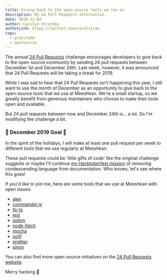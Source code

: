 ```yaml
---
title: Giving back to the open-source tools we run on 
description: My 24 Pull Requests alternative.
date: 2019-12-04
author: Carolyn Stransky
authorLink: https://twitter.com/carolstran
tags:
  - gratitude
  - opensource
---
```


The annual [24 Pull Requests](https://24pullrequests.com/) challenge encourages developers to give back to the open-source community by sending 24 pull requests between December 1st and December 24th. Last week, however, it was announced that 24 Pull Requests will be taking a break for 2019.

While I was sad to hear that 24 Pull Requests isn't happening this year, I still want to use the month of December as an opportunity to give back to the open-source tools that we use at Meeshkan. We're a small startup, so we greatly benefit from generous maintainers who choose to make their tools open and available.

But 24 pull requests between now and December 24th is... a lot. So I'm modifying the challenge a bit.

### 🎁 December 2019 Goal 🎁

In the spirit of the holidays, I will make at least one pull request per week to different tools that we use regularly at Meeshkan.

These pull requests could be 'little gifts of code' like the original challenge suggests or maybe I'll continue [my Hacktoberfest mission](https://dev.to/meeshkan/how-to-remove-condescending-language-from-documentation-4a5p) of removing condescending language from documentation. Who knows, let's see where this goes!

If you'd like to join me, here are some tools that we use at Meeshkan with open issues:
* [alex](https://github.com/get-alex/alex/issues)
* [commander.js](https://github.com/tj/commander.js/issues)
* [fp-ts](https://github.com/gcanti/fp-ts/issues)
* [jest](https://github.com/facebook/jest/labels/Help%20Wanted)
* [jsdom](https://github.com/jsdom/jsdom/issues)
* [node-fetch](https://github.com/bitinn/node-fetch/issues)
* [mocha](https://github.com/mochajs/mocha/issues)
* [oclif](https://github.com/oclif/oclif/issues?q=is%3Aissue+is%3Aopen)
* [prettier](https://github.com/prettier/prettier/issues?q=is%3Aopen+is%3Aissue+label%3A%22help+wanted%22)
* [sinon](https://github.com/sinonjs/sinon/issues)

You can also find more open-source initiatives on the [24 Pull Requests website](https://24pullrequests.com/).

Merry hacking 🥂
